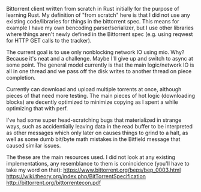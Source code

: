 Bittorrent client written from scratch in Rust initially for the purpose of learning Rust.
My definition of "from scratch" here is that I did not use any existing code/libraries for things in the bittorrent spec.  This means for example I have my own bencoding parser/serializer, but I use other libraries where things aren't newly defined in the Bittorrent spec (e.g. using reqwest for HTTP GET calls to the tracker).

The current goal is to use only nonblocking network IO using mio.  Why?  Because it's neat and a challenge.  Maybe I'll give up and switch to async at some point.  The general model currently is that the main logic/network IO is all in one thread and we pass off the disk writes to another thread on piece completion.

Currently can download and upload multiple torrents at once, although pieces of that need more testing.  The main pieces of hot logic (downloading blocks) are decently optimized to minimize copying as I spent a while optimizing that with perf.

I've had some super head-scratching bugs that materialized in strange ways, such as accidentially leaving data in the read buffer to be interpreted as other messages which only later on causes things to grind to a halt, as well as some dumb bit/byte math mistakes in the Bitfield message that caused similar issues.

The these are the main resources used.  I did not look at any existing implementations, any resemblance to them is conincidence (you'll have to take my word on that):
https://www.bittorrent.org/beps/bep_0003.html
https://wiki.theory.org/index.php/BitTorrentSpecification
http://bittorrent.org/bittorrentecon.pdf

